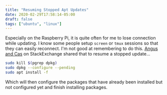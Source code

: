 ```yaml
---
title: "Resuming Stopped Apt Updates"
date: 2020-02-29T17:58:14-05:00
draft: false
tags: ["ubuntu", "linux"]
---
```


Especially on the Raspberry Pi, it is quite often for me to lose connection while updating. I know some people setup `screen` or `tmux` sessions so that they can easily reconnect. I'm not good at remembering to do this. [Angus and Cas](https://unix.stackexchange.com/a/46546) on StackExchange shared that to resume a stopped update...

```bash
sudo kill $(pgrep dpkg)
sudo dpkg --configure --pending
sudo apt install -f
```

Which will then configure the packages that have already been installed but not configured yet and finish installing packages.
